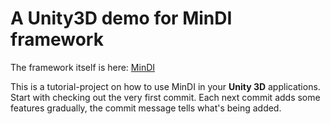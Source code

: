 # A Unity3D demo for MinDI framework

The framework itself is here: [MinDI](https://github.com/pleasenophp/mindi) 

This is a tutorial-project on how to use MinDI in your **Unity 3D** applications. Start with checking out the very first commit. 
Each next commit adds some features gradually, the commit message tells what's being added.

